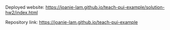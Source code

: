 Deployed website: https://joanie-lam.github.io/teach-pui-example/solution-hw2/index.html

Repository link: https://joanie-lam.github.io/teach-pui-example
